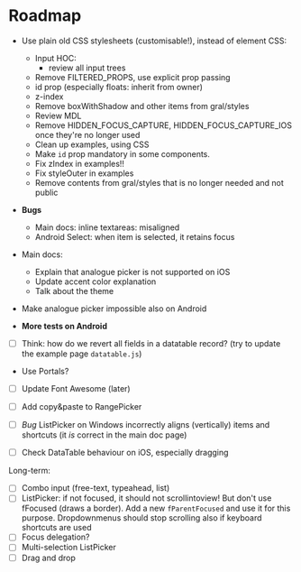 # Roadmap

* Use plain old CSS stylesheets (customisable!), instead of element CSS:
    * Input HOC:
      - review all input trees
    * Remove FILTERED_PROPS, use explicit prop passing
    * id prop (especially floats: inherit from owner)
    * z-index
    * Remove boxWithShadow and other items from gral/styles
    * Review MDL
    * Remove HIDDEN_FOCUS_CAPTURE, HIDDEN_FOCUS_CAPTURE_IOS once they're no longer used
    * Clean up examples, using CSS
    * Make `id` prop mandatory in some components.
    * Fix zIndex in examples!!
    * Fix styleOuter in examples
    * Remove contents from gral/styles that is no longer needed and not public

* **Bugs**
    * Main docs: inline textareas: misaligned
    * Android Select: when item is selected, it retains focus
* Main docs:
    * Explain that analogue picker is not supported on iOS
    * Update accent color explanation
    * Talk about the theme
* Make analogue picker impossible also on Android
* **More tests on Android**
* [ ] Think: how do we revert all fields in a datatable record? (try to update the example page `datatable.js`)
* Use Portals?
* [ ] Update Font Awesome (later)

* [ ] Add copy&paste to RangePicker
* [ ] _Bug_ ListPicker on Windows incorrectly aligns (vertically) items and shortcuts (it _is_ correct in the main doc page)
* [ ] Check DataTable behaviour on iOS, especially dragging

Long-term:

* [ ] Combo input (free-text, typeahead, list)
* [ ] ListPicker: if not focused, it should not scrollintoview! But don't use fFocused (draws a border). Add a new `fParentFocused` and use it for this purpose. Dropdownmenus should stop scrolling also if keyboard shortcuts are used
* [ ] Focus delegation?
* [ ] Multi-selection ListPicker
* [ ] Drag and drop
